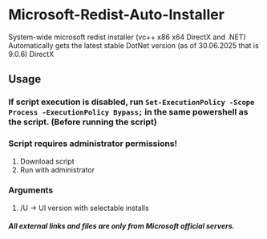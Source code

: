 # Microsoft-Redist-Auto-Installer
System-wide microsoft redist installer (vc++ x86 x64 DirectX and .NET)
Automatically gets the latest stable DotNet version (as of 30.06.2025 that is 9.0.6)
DirectX 
## Usage
### If script execution is disabled, run ```Set-ExecutionPolicy -Scope Process -ExecutionPolicy Bypass;``` in the same powershell as the script. (Before running the script)
### Script requires administrator permissions!
1. Download script
2. Run with administrator
### Arguments
1. /U -> UI version with selectable installs

##### All external links and files are only from Microsoft official servers.
